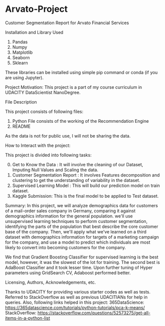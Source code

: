 # Arvato-Project
Customer Segmentation Report for Arvato Financial Services


Installation and Library Used

1. Pandas
2. Numpy
3. Matplotlib
4. Seaborn
5. Sklearn

These libraries can be installed using simple pip command or conda (if you are using Jupyter).

Project Motivation:
This project is a part of my course curriculum in UDACITY DataScientist NanoDegree.

File Description

This project consists of following files:
1. Python File consists of the working of the Recommendation Engine
2. README

As the data is not for public use, I will not be sharing the data.

How to Interact with the project:

This project is divided into following tasks:

0. Get to Know the Data : It will involve the cleaning of our Dataset, Imputing Null Values and Scaling the data.
1. Customer Segmentation Report : It involves Features decomposition and clustering to get the understanding of variability in the dataset.
2. Supervised Learning Model : This will build our prediction model on train dataset.
3. Kaggle Submission: This is the final model to be applied to Test dataset.

Summary:
In this project, we will analyze demographics data for customers of a mail-order sales company in Germany, comparing it against demographics information for the general population. we'll use unsupervised learning techniques to perform customer segmentation, identifying the parts of the population that best describe the core customer base of the company. Then, we'll apply what we've learned on a third dataset with demographics information for targets of a marketing campaign for the company, and use a model to predict which individuals are most likely to convert into becoming customers for the company.

We find that Gradient Boosting Classifier for supervised learning is the best model, however, it was the slowest of the lot for training. The second best is AdaBoost Classifier and it took lesser time. Upon further tuning of Hyper parameters using GridSearch CV, Adaboost performed better.

Licensing, Authors, Acknowledgements, etc.

Thanks to UDACITY for providing various starter codes as well as tests. Referred to StackOverflow as well as previous UDACITIANs for help in queries.
Also, following links helped in this project:
365DataScience: https://365datascience.com/tutorials/python-tutorials/pca-k-means/
StackOverflow: https://stackoverflow.com/questions/52573275/get-all-items-in-a-python-list
